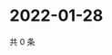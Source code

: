 # 2022-01-28

共 0 条

<!-- BEGIN WEIBO -->
<!-- 最后更新时间 Fri Jan 28 2022 19:12:36 GMT+0800 (China Standard Time) -->

<!-- END WEIBO -->
